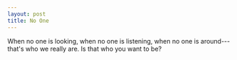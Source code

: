 ```yaml
---
layout: post
title: No One
---
```


When no one is looking, when no one is listening, when no one is around---that's who we really are. Is that who you want to be?